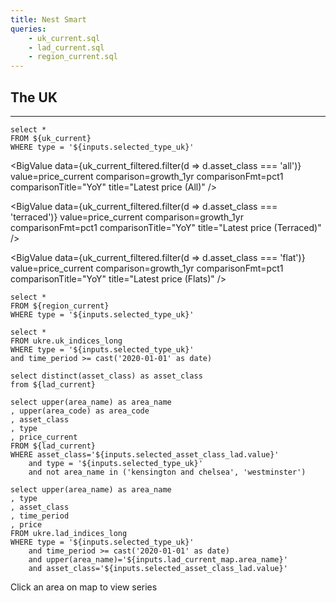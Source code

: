 ```yaml
---
title: Nest Smart
queries:
    - uk_current.sql
    - lad_current.sql
    - region_current.sql
---
```


## The UK

<ButtonGroup name=selected_type_uk>
    <ButtonGroupItem valueLabel="Buy" value="buy" default/>
    <ButtonGroupItem valueLabel="Rent" value="rent" />
</ButtonGroup>

---

```uk_current_filtered
select *
FROM ${uk_current}
WHERE type = '${inputs.selected_type_uk}'
```

<BigValue
data={uk_current_filtered.filter(d => d.asset_class === 'all')}
value=price_current
comparison=growth_1yr
comparisonFmt=pct1
comparisonTitle="YoY"
title="Latest price (All)"
/>

<BigValue
data={uk_current_filtered.filter(d => d.asset_class === 'terraced')}
value=price_current
comparison=growth_1yr
comparisonFmt=pct1
comparisonTitle="YoY"
title="Latest price (Terraced)"
/>

<BigValue
  data={uk_current_filtered.filter(d => d.asset_class === 'flat')}
  value=price_current
  comparison=growth_1yr
  comparisonFmt=pct1
  comparisonTitle="YoY"
  title="Latest price (Flats)"
/>


```region_current_filtered
select *
FROM ${region_current}
WHERE type = '${inputs.selected_type_uk}'
```

```uk_indices_long
select *
FROM ukre.uk_indices_long
WHERE type = '${inputs.selected_type_uk}'
and time_period >= cast('2020-01-01' as date)
```


<Grid cols=2>
    <LineChart
    data={uk_indices_long}
    x=time_period
    y=price
    yAxisTitle="Price (£)"
    series=asset_class
    width=200
    title="UK price index"
    />
    <Heatmap
    data={region_current_filtered}
    y=area_name
    x=asset_class
    value=price_current
    xLabelRotation=-45
    xSortOrder=asc
    ySortOrder=desc
    valueFmt=gbp
    colorScale={[
        ['rgb(254,234,159)', 'rgb(254,234,159)'],
        ['rgb(218,66,41)', 'rgb(218,66,41)']
    ]}
    />
</Grid>


```asset_classes
select distinct(asset_class) as asset_class
from ${lad_current}
```
<Dropdown
    data={asset_classes}
    name=selected_asset_class_lad
    value=asset_class
    title="Select an asset class"
    defaultValue="all"
/>

```lad_current_filtered
select upper(area_name) as area_name
, upper(area_code) as area_code
, asset_class
, type
, price_current
FROM ${lad_current}
WHERE asset_class='${inputs.selected_asset_class_lad.value}'
    and type = '${inputs.selected_type_uk}'
    and not area_name in ('kensington and chelsea', 'westminster')
```

```lad_indices_long_filtered
select upper(area_name) as area_name
, type
, asset_class
, time_period
, price
FROM ukre.lad_indices_long
WHERE type = '${inputs.selected_type_uk}'
    and time_period >= cast('2020-01-01' as date)
    and upper(area_name)='${inputs.lad_current_map.area_name}'
    and asset_class='${inputs.selected_asset_class_lad.value}'
```

Click an area on map to view series

<Grid cols=2>
<AreaMap
  data={lad_current_filtered}
  areaCol="area_code"
  geoJsonUrl="https://public-geoms.s3-eu-west-1.amazonaws.com/Local_Authority_Districts_May_2024_Boundaries_UK_BFC_-6788913184658251542.geojson"
  geoId="LAD24CD"
  value="price_current"
  title={`Asset class: ${inputs.selected_asset_class_lad.value}`}
  tooltip={[
    {id: 'area_name', showColumnName: false},
    {id: 'price_current', fmt: 'gbp', valueClass: 'text-[green]', showColumnName: false}
    ]}
  colorPalette={[
        ['#82e0aa', '#82e0aa'],
        ['#f7dc6f', '#f7dc6f'],
        ['#e59866', '#e59866'],
        ['#d35400', '#d35400'],
    ]}
  startingZoom=5
  startingLat=52.23967
  startingLong=0.0
  name=lad_current_map
/>

<LineChart
data={lad_indices_long_filtered}
x=time_period
y=price
yAxisTitle="Price (£)"
series=asset_class
title={inputs.lad_current_map.area_name}
subtitle={inputs.selected_asset_class_lad.value}
/>
</Grid>
